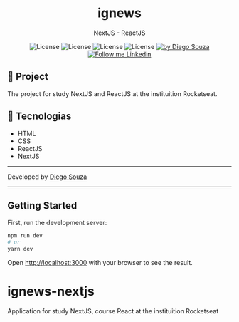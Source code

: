 <h1 align="center">
	ignews
</h1>

<p align="center">NextJS - ReactJS</p>

<p align="center">
  <img alt="License" src="https://img.shields.io/badge/ReactJS-blue">
  <img alt="License" src="https://img.shields.io/badge/NextJS-black">
  <img alt="License" src="https://img.shields.io/badge/HTML-orange">
  <img alt="License" src="https://img.shields.io/badge/CSS-blue">

  <a href="https://beacons.ai/dscostat7/" target="_blank">
    <img alt="by Diego Souza" src="https://img.shields.io/badge/Made%20by-Diego%20Souza-blue">
  </a>

  <a href="https://www.linkedin.com/in/dscostat7/" target="_blank">
    <img alt="Follow me Linkedin" src="https://img.shields.io/badge/Follow%20up-Diego%20Souza-2ecc71?style=social&logo=linkedin">
  </a>
</p>

## 🚀 Project

The project for study NextJS and ReactJS at the instituition Rocketseat.

## 🔧 Tecnologias

- HTML
- CSS
- ReactJS
- NextJS

---

Developed by <a href="https://beacons.ai/dscostat7/" target="_blank">Diego Souza</a>

---

## Getting Started

First, run the development server:

```bash
npm run dev
# or
yarn dev
```

Open [http://localhost:3000](http://localhost:3000) with your browser to see the result.

# ignews-nextjs

Application for study NextJS, course React at the instituition Rocketseat
